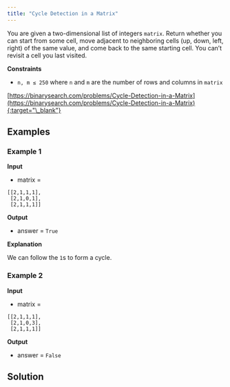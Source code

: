 ```yaml
---
title: "Cycle Detection in a Matrix"
---
```


You are given a two-dimensional list of integers `matrix`. Return whether you can start from some cell, move adjacent to neighboring cells (up, down, left, right) of the same value, and come back to the same starting cell. You can’t revisit a cell you last visited.

**Constraints**

- `n, m ≤ 250` where `n` and `m` are the number of rows and columns in `matrix`

[https://binarysearch.com/problems/Cycle-Detection-in-a-Matrix](https://binarysearch.com/problems/Cycle-Detection-in-a-Matrix){:target="\_blank"}

## Examples

### Example 1

**Input**

- matrix =

```
[[2,1,1,1],
 [2,1,0,1],
 [2,1,1,1]]
```

**Output**

- answer = `True`

**Explanation**

We can follow the `1`s to form a cycle.

### Example 2

**Input**

- matrix =

```
[[2,1,1,1],
 [2,1,0,3],
 [2,1,1,1]]
```

**Output**

- answer = `False`

## Solution

<script src="https://gist.github.com/yaeba/16da7be5123724fcf6eccc25581cef5a.js?file=Cycle-Detection-in-a-Matrix.py"></script>
